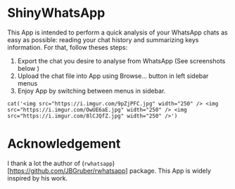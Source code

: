 # ShinyWhatsApp
This App is intended to perform a quick analysis of your WhatsApp chats as easy as possible: reading your chat history and summarizing keys information.
For that, follow theses steps: 

1. Export the chat you desire to analyse from WhatsApp (See screenshots below )
2. Upload the chat file into App using Browse... button in left sidebar menus
3. Enjoy App by switching between menus in sidebar.

```{r results = 'asis', echo = FALSE, tidy = FALSE}
cat('<img src="https://i.imgur.com/9pZjPFC.jpg" width="250" /> <img src="https://i.imgur.com/OwUE6aE.jpg" width="250" /> <img src="https://i.imgur.com/8lCJQfZ.jpg" width="250" />')
```

# Acknowledgement
I thank a lot the author of (`rwhatsapp`)[https://github.com/JBGruber/rwhatsapp] package. This App is widely inspired by his work. 
